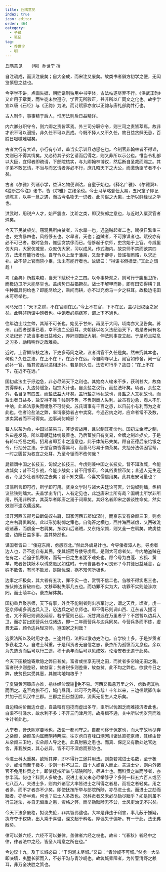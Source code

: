 ```yaml
---
title: 丘隅意见
index: true
icon: editor
order: 464
category:
  - 子藏
  - 笔记
tag:
  - 乔世宁
  - 明
---
```


丘隅意见　　（明）乔世宁 撰  

自注疏成，而汉注废矣；自大全成，而宋注又废矣。故类书者僻方初学之便，无闳览慎思之益也。  

今字学不讲，点画失据，朝廷诰制独用中书字体，古法帖遂尽弃不行。《洪武正韵》又止用于章奏，而生徒未尝遵守，学官无所驳正，甚非所以广同文之化也。故字学宜以唐《石经》与《正韵》为法，而诗赋家亦宜以正韵与唐礼部韵并行也。  

古人制作，事事精于后人，惟历法则后日益精详。  

内六卿分职守令，则六卿之责皆萃焉。外三司分职守令，则三司之责皆萃焉。故非才识不可以漫授，非久任不可以责成。今既不择人又不久任，故日益贪肆无忌，百姓日嗷嗷难堪矣。  

古者大行有大谥，小行有小谥，盖当实示训且劝惩在也。今制官非翰林者不得谥，文则已不得其情矣。又必待其子弟乞请而后得之，则又非所以示公也。惟当令礼部以大臣，宜得者即疏请，下部院核实，与九卿翰林博议，然后断自圣裁而赐之。其子弟不敢乞请，不当与而乞请者亦必不行，庶几昭天下之大公，而激劝臣节者不小矣。  

古者《尔雅》列诸小学，益识名物便训诂，自童于始也。《释名广雅》、《尔雅翼》、《独断古今注》诸书，皆《尔雅》之绪余也。今士习草略登仕太易，五尺童子即记诵陈言，以幸一旦之遇，而古今名物无一识者。此习俗之大患，士所以鲜经世之学也。  

洪武时，用税户人才，始严震直、沈玠之类，即汉赀郎之意也，与近时入粟买官者殊矣。  

今天下民贫极矣。窃观民所由贫者，五水旱一也，遇盗贼起者二也，赋役日繁重三也，吏贪暴四也，风俗侈五也。水旱者，天也；盗贼者，不可豫谋者也。赋役亦有必不可已者。救时急务，惟惩贪禁侈而已。俗侈起于京师，吏贪始于上官。今戚里仿大内，大家仿戚里，众庶仿大家，习以成风，传式海内。故京师不禁而欲禁四方，法未有能行者也。自守令以上至于藩臬，又至于卿寺，皆递相贿赂，以求迁补。故不禁上官而禁小臣，法未有能行者也。故谚曰：“得诏书但挂壁。”其此之谓哉！  

考《会典》所载屯粮，当天下赋税十之三四。以今事势观之，则可行于腹里卫所，而极边卫所未能尽举也。盖虏势日益猖獗矣。战士不解甲而卧，即有田安得耕？且牛种器具何给也？即能尽给之，乘间而耕，亦不过充虏马一夕之秣耳。故极边屯田未可尽举也。  

司马光曰：“天下之财，不在官则在民。”今上不在官，下不在民，盖尽归权臣之家矣。此韩非所谓中饱者也。中饱者必病痞塞，谓上下不通也。  

往年边士戕主帅，其渐不可长也。始见于甘州，再见于大同，顷南亦又见告矣。苏州、山西者逆事已着，幸不流血公庭耳。夫朝廷以名义法纪治天下，若是者尚有名义法纪邪？故当事者日益难处，养奸则国纪大削，伸法则事变立起。于是苟且姑息之习多，励精明作之政难矣。  

近时，上官鲜综核之法，下吏多苟简之政，议者谓官不久任是矣。然未究其本也，何也？久任之法，在上不在下，在近不在远。今自卿寺以上，阅官如传舍，阙一官必补一官，循其资品以递相迁补。若是则久任，法安可行乎？故曰：“在上不在下，在近不在远。”  

国初盐法主于纾边急，非必尽笼天下之利也。其始商人输米不多，获利甚大，故商贾得厚利，九边恃缓急，祖宗大计也。自余盐之议行，而盐法坏矣。顷者，余盐之外，名目复有四五，而盐法益大坏矣。盖行盐之地犹故也，食盐之人又犹故也。而盐出者日益多，盐安得不贱？贱则不售，不售则商人失利。故虽有边急，商人不乐中纳，此盖法意失而缓急不可恃矣。苏氏谓事有千百之患，以目前小有利而为之者此也。往者论盐法之弊，率谓豪势者占中卖窝。今遇召纳之时，应命者常不及数，求卖窝者而不可得矣。边事尚何赖邪？  

蕃人以茶为命，中国以茶易马，非徒资战用，且以制其死命也。国初立金牌之制，名曰差发马，所以尊朝廷体统最善也。乃后蕃族日有变易，金牌之制难据矣。于是有轮年招易之规。招易者即互市之遗意也，此于体统已失矣。顾自正德后废给银之令，行抽分之法。于是官商皆得易马，而善马尽易于商茶矣。夫抽分法偶因官帑，一时之匮暂为权宜之处耳。乃至今循而不改何哉？  

晁错谓中国之长技五，匈奴之长技三。今虏则兼中国之长技矣。昔不知攻城，今能攻城矣；昔不习步战，今能步战矣；昔不用银币，今其俗贵银币矣；昔遇人无生还者，今见少壮者即掠之去矣；昔不知文儒，今喜文儒信用矣。此其志安可量也？  

汉儒所言即可行，所学即可用。贤良文学时与诸大夫廷论可否，计匈奴则绌，丞相议盐铁则绌大。夫盖学出专门，人有定见也，此岂唐宋士所有哉？国朝士所学非所用，所用非所学，其英华者即唐之溺于词章矣。其好名者即宋之袭谈性命矣，然实效则不逮汉儒远矣。  

汉开河西五郡号曰断匈奴右肩，国家河西五郡如汉时，而京东又有朵颜三卫，则虏之左右肩俱断矣。此以形势制御之策也。自俺答之横也，西并海西诸虏，又西破洮岷诸蕃，而虏全一右肩矣。东收山后诸贼，又东结朵颜，则又全一左肩矣。故虏益盛，边陲日益多事，盖其势然也。  

谋国者皆曰：“倭寇东南，虏患西北。”然此外虞易计也。今导倭者漳人也，导虏者边人也，吾不能自有其民，使其叛而导倭导虏焉。是则大可虑者矣。今内地盗贼在在有之，若迫于饥寒聚，而苟一日之生者犹不难处也。顾今号为白莲、玄狐、黄羊，教者皆挟妖术以诱惑愚民如往时。干州曹县者不可畏邪？今其徒日益延蔓，百姓不敢告，有司不敢发，是隐忧深，祸不知何所极也。  

边事之坏极矣，其大者有五功，罪不实一也，赏罚不信二也，刍粮不得实惠三也，按伏修边冒破四也，文移牵制失事几五也。而功罪不实为大，功罪不实则迹涉欺罔，而士萌幸心，豪杰解体矣。  

国初重兵聚京师，天下有事，外兵不能制者则出京军讨之，谓之天兵。顷者，虏一犯京师辄多调边兵入卫，恐边兵之轻京师也。即不得已则调山西、辽东者入援可也，又不得已则调及延绥。若宁夏则已远，况甘肃远在万里者乎？不然暂以边兵入卫，而亦暂出团营兵分戍诸边，即一二年而营兵与边兵同矣。今营兵多而不练，虚费无益，顾令边兵轻京师，岂国家之利哉？  

选贡法所以及时用才也。三途并用，法所以激劝吏治也。自学校士多，于是岁贡者多衰老之人。自进士科重，于是科贡者无自信之志，豪杰所为孤愤而太息也。余以为先选贡而后可以行三途，积十余年而后可以见成效。论治安者无逾于此矣。  

今天下田粮诡寄欺隐之弊日甚矣。富者或坐享无税之田，而贫者多空输无田之税。富者税少则差轻，故益富；贫者税多则差重，故益贫。此不均之弊也。欲救今日之弊，使贫民实受其惠，其惟均地均粮乎？  

宁夏隔黄河策应亦难，榆林经沙漠输免不易。河西又孤悬万里之外，虏数扼其吭而困之。遂至商旅不行，城门昼闭，此可不为寒心哉！十年以来，三边徭赋驿传率并加于西凤汉中三郡。三郡之民日益困瘁，流离无复生人之乐矣。  

自边粮纳价而边仓虚，自盐粮有包揽而虚出多守，臣所以忧困乏而难接济者此也。白渠不引泾水，故水利不多；不开三门津月河，故舟楫不通，关中所以忧岁荒而难生计者此也。  

大宁者，膏沃阨塞要地也，故设一都司守之。自都司移于保定也，而大宁故地尽弃之朵颜，朵颜虽内属而阴持两端。往岁虏自喜峰口潮河川诸处直犯京师，其经由皆从朵颜三卫地，实朵颜人导之也，此真肘腋之患也。而真、保定又有散处达官达舍，非我族类，其心必异，皆不可不深虑而预防也。  

今进士科太重矣。欲矫其弊，即不得行三途并用法。则莫若减进士名数，至于极少，或增而至于极多，少则一科不过三、四十人或百人而止。夫进士少，则内外诸官不免用科贡之土，即使抚按所举与部院所陟，尽进士也。而科贡之举而陟者，亦参半焉。何也？科贡人多故也。况进士者又未必尽举陟乎？多则一科五六百人或至七八百人。夫进士多，则内外诸官大率皆进士之科得之者易，而视之者轻矣。用之者多，而不才者亦不少矣。即使抚按所举与部院所陟，亦尽进士也。而进士之劾而黜者，亦参半焉。何也？进士人多故也。况科贡者又未必尽劾尽黜乎？如是则虽不行三途法，亦自无偏重之患，资格之弊，而举劾黜陟无不公，士风吏治无不兴矣。  

今天下法多废格，拟议失伦，非其智弗逮也。大率是非违于利害，事几蔽于嫌疑，执守夺于权势，出入乘于喜愠，深文起于矜名，厚诬失于偏听。有一于此，法无弗敝矣。  

律可以兼六经，六经不可以兼律。盖律者六经之权也，故曰：“《春秋》者经中之律，律者法中之经，皆圣人精意之所在也。”  

今边议十九，及于长城必曰：“干沟涧未尽城。”又曰：“青沙岘不可城。”然虏一大举即决墙，夷堑长驱而入，不必干沟与青沙岘也。故筑城乘障者，为传警清野之赖耳，非万全决胜之策也。  

